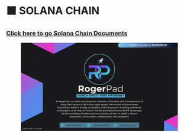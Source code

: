 # 🟩 SOLANA CHAIN

### [Click here to go Solana Chain Documents](https://docs.rogerpad.finance/rogerpad-solana-chain)

<figure><img src="../.gitbook/assets/1.png" alt=""><figcaption></figcaption></figure>
